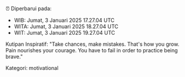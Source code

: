 ⏰ Diperbarui pada:
- WIB: Jumat, 3 Januari 2025 17.27.04 UTC
- WITA: Jumat, 3 Januari 2025 18.27.04 UTC
- WIT: Jumat, 3 Januari 2025 19.27.04 UTC

Kutipan Inspiratif:
"Take chances, make mistakes. That's how you grow. Pain nourishes your courage. You have to fail in order to practice being brave."


Kategori: motivational

